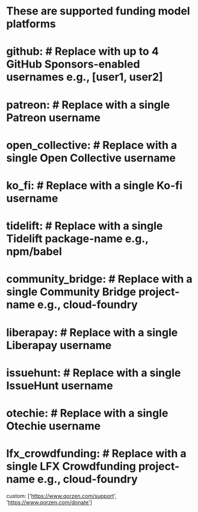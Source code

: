 # These are supported funding model platforms

# github: # Replace with up to 4 GitHub Sponsors-enabled usernames e.g., [user1, user2]
# patreon: # Replace with a single Patreon username
# open_collective: # Replace with a single Open Collective username
# ko_fi: # Replace with a single Ko-fi username
# tidelift: # Replace with a single Tidelift package-name e.g., npm/babel
# community_bridge: # Replace with a single Community Bridge project-name e.g., cloud-foundry
# liberapay: # Replace with a single Liberapay username
# issuehunt: # Replace with a single IssueHunt username
# otechie: # Replace with a single Otechie username
# lfx_crowdfunding: # Replace with a single LFX Crowdfunding project-name e.g., cloud-foundry
custom: ['https://www.qorzen.com/support', 'https://www.qorzen.com/donate']
